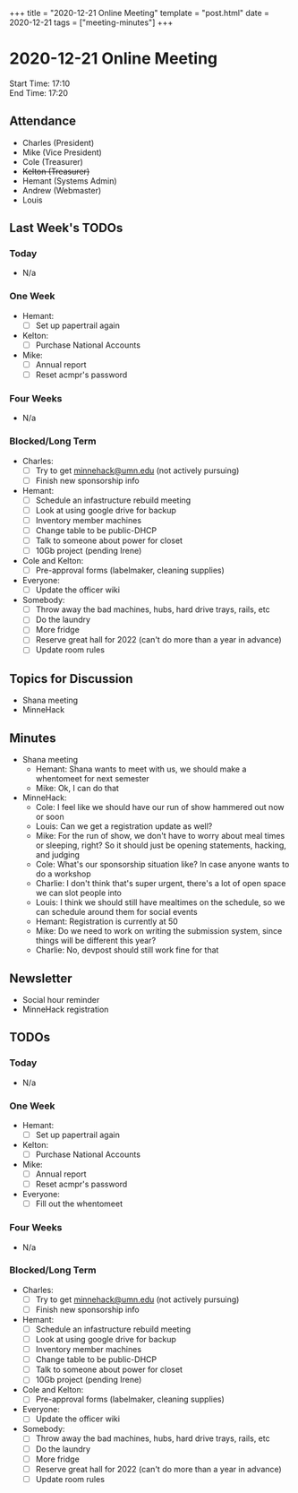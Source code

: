 +++
title = "2020-12-21 Online Meeting"
template = "post.html"
date = 2020-12-21
tags = ["meeting-minutes"]
+++
# 2020-12-21 Online Meeting

Start Time: 17:10  
End Time:   17:20  

## Attendance
- Charles    (President)
- Mike       (Vice President)
- Cole       (Treasurer)
- ~~Kelton     (Treasurer)~~
- Hemant     (Systems Admin)
- Andrew     (Webmaster)
- Louis

## Last Week's TODOs
### Today
- N/a
### One Week
- Hemant:
  - [ ] Set up papertrail again
- Kelton:
  - [ ] Purchase National Accounts
- Mike:
  - [ ] Annual report
  - [ ] Reset acmpr's password
### Four Weeks
- N/a
### Blocked/Long Term
- Charles:
  - [ ] Try to get minnehack@umn.edu (not actively pursuing)
  - [ ] Finish new sponsorship info
- Hemant:
  - [ ] Schedule an infastructure rebuild meeting
  - [ ] Look at using google drive for backup
  - [ ] Inventory member machines
  - [ ] Change table to be public-DHCP
  - [ ] Talk to someone about power for closet
  - [ ] 10Gb project (pending Irene)
- Cole and Kelton:
  - [ ] Pre-approval forms (labelmaker, cleaning supplies)
- Everyone:
  - [ ] Update the officer wiki
- Somebody:
  - [ ] Throw away the bad machines, hubs, hard drive trays, rails, etc
  - [ ] Do the laundry
  - [ ] More fridge
  - [ ] Reserve great hall for 2022 (can't do more than a year in advance)
  - [ ] Update room rules

## Topics for Discussion
- Shana meeting
- MinneHack

## Minutes
- Shana meeting
  - Hemant: Shana wants to meet with us, we should make a whentomeet for next semester
  - Mike: Ok, I can do that
- MinneHack:
  - Cole: I feel like we should have our run of show hammered out now or soon
  - Louis: Can we get a registration update as well?
  - Mike: For the run of show, we don't have to worry about meal times or sleeping, right? So it should just be opening statements, hacking, and judging
  - Cole: What's our sponsorship situation like? In case anyone wants to do a workshop
  - Charlie: I don't think that's super urgent, there's a lot of open space we can slot people into
  - Louis: I think we should still have mealtimes on the schedule, so we can schedule around them for social events
  - Hemant: Registration is currently at 50
  - Mike: Do we need to work on writing the submission system, since things will be different this year?
  - Charlie: No, devpost should still work fine for that

## Newsletter
- Social hour reminder
- MinneHack registration

## TODOs
### Today
- N/a
### One Week
- Hemant:
  - [ ] Set up papertrail again
- Kelton:
  - [ ] Purchase National Accounts
- Mike:
  - [ ] Annual report
  - [ ] Reset acmpr's password
- Everyone:
  - [ ] Fill out the whentomeet
### Four Weeks
- N/a
### Blocked/Long Term
- Charles:
  - [ ] Try to get minnehack@umn.edu (not actively pursuing)
  - [ ] Finish new sponsorship info
- Hemant:
  - [ ] Schedule an infastructure rebuild meeting
  - [ ] Look at using google drive for backup
  - [ ] Inventory member machines
  - [ ] Change table to be public-DHCP
  - [ ] Talk to someone about power for closet
  - [ ] 10Gb project (pending Irene)
- Cole and Kelton:
  - [ ] Pre-approval forms (labelmaker, cleaning supplies)
- Everyone:
  - [ ] Update the officer wiki
- Somebody:
  - [ ] Throw away the bad machines, hubs, hard drive trays, rails, etc
  - [ ] Do the laundry
  - [ ] More fridge
  - [ ] Reserve great hall for 2022 (can't do more than a year in advance)
  - [ ] Update room rules